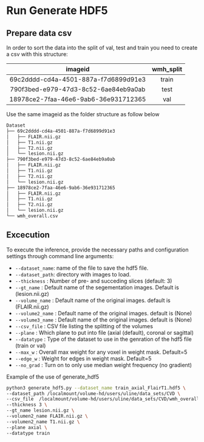 # Run Generate HDF5

## Prepare data csv

In order to sort the data into the split of val, test and train you need to create a csv with this structure:

| imageid | wmh_split |
| :---:   | :---: |
| 69c2dddd-cd4a-4501-887a-f7d6899d91e3 | train   |
| 790f3bed-e979-47d3-8c52-6ae84eb9a0ab | test   |
| 18978ce2-7faa-46e6-9ab6-36e931712365 | val   |

Use the same imageid as the folder structure as follow below

```bash
Dataset
├── 69c2dddd-cd4a-4501-887a-f7d6899d91e3
│   ├── FLAIR.nii.gz
│   ├── T1.nii.gz
│   ├── T2.nii.gz
│   └── lesion.nii.gz
├── 790f3bed-e979-47d3-8c52-6ae84eb9a0ab
│   ├── FLAIR.nii.gz
│   ├── T1.nii.gz
│   ├── T2.nii.gz
│   └── lesion.nii.gz
├── 18978ce2-7faa-46e6-9ab6-36e931712365
│   ├── FLAIR.nii.gz
│   ├── T1.nii.gz
│   ├── T2.nii.gz
│   └── lesion.nii.gz
└── wmh_overall.csv
```

## Excecution

To execute the inference, provide the necessary paths and configuration settings through command line arguments:

- `--dataset_name`: name of the file to save the hdf5 file.
- `--dataset_path`: directory with images to load.
- `--thickness` : Number of pre- and succeding slices (default: 3)
- `--gt_name` : Default name of the segementation images. Default is (lesion.nii.gz)
- `--volume_name` : Default name of the original images. default is (FLAIR.nii.gz)
- `--volume2_name` : Default name of the original images. default is (None)
- `--volume3_name` : Default name of the original images. default is (None)
- `--csv_file` : CSV file listing the splitting of the volumes
- `--plane` : Which plane to put into file (axial (default), coronal or sagittal)
- `--datatype` : Type of the dataset to use in the genration of the hdf5 file (train or val)
- `--max_w` : Overall max weight for any voxel in weight mask. Default=5
- `--edge_w` : Weight for edges in weight mask. Default=5
- `--no_grad` : Turn on to only use median weight frequency (no gradient)

Example of the use of generate_hdf5

```bash
python3 generate_hdf5.py --dataset_name train_axial_FlairT1.hdf5 \
--dataset_path /localmount/volume-hd/users/uline/data_sets/CVD \
--csv_file  /localmount/volume-hd/users/uline/data_sets/CVD/wmh_overall.csv \
--thickness 3 \
--gt_name lesion.nii.gz \
--volumen2_name FLAIR.nii.gz \
--volumen2_name T1.nii.gz \
--plane axial \
--datatype train
```

